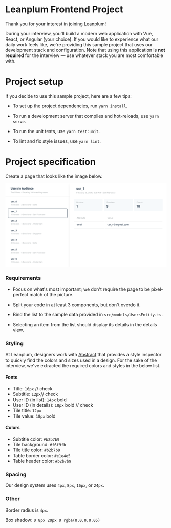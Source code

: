 # Leanplum Frontend Project

Thank you for your interest in joining Leanplum!

During your interview, you'll build a modern web application with Vue, React, or Angular (your choice). If you would like to experience what our daily work feels like, we're providing this sample project that uses our development stack and configuration. Note that using this application is **not required** for the interview &mdash; use whatever stack you are most comfortable with.

# Project setup

If you decide to use this sample project, here are a few tips:

- To set up the project dependencies, run `yarn install`.

- To run a development server that compiles and hot-reloads, use `yarn serve`.

- To run the unit tests, use `yarn test:unit`.

- To lint and fix style issues, use `yarn lint`.

# Project specification

Create a page that looks like the image below.

![Audiences page](./task-audiences.png)

### Requirements

- Focus on what's most important; we don't require the page to be pixel-perfect match of the picture.

- Split your code in at least 3 components, but don't overdo it.

- Bind the list to the sample data provided in `src/models/UsersEntity.ts`.

- Selecting an item from the list should display its details in the details view.

### Styling

At Leanplum, designers work with [Abstract](https://www.abstract.com/home) that provides a style inspector to quickly find the colors and sizes used in a design. For the sake of the interview, we've extracted the required colors and styles in the below list.

#### Fonts

- Title: `16px` // check
- Subtitle: `12px`// check
- User ID (in list): `14px` bold
- User ID (in details): `18px` bold // check
- Tile title: `12px`
- Tile value: `18px` bold

#### Colors

- Subtitle color: `#b2b7b9`
- Tile background: `#f6f9fb`
- Tile title color: `#b2b7b9`
- Table border color: `#e1e4e5`
- Table header color: `#b2b7b9`

### Spacing

Our design system uses `4px`, `8px`, `16px`, or `24px`.

### Other

Border radius is `4px`.

Box shadow: `0 8px 20px 0 rgba(0,0,0,0.05)`

